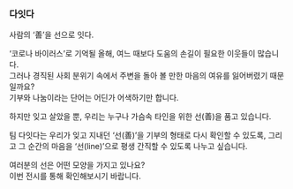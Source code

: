 

### 다잇다

사람의 ‘善’을 선으로 잇다.

‘코로나 바이러스’로 기억될 올해, 여느 때보다 도움의 손길이 필요한 이웃들이 많습니다.  
그러나 경직된 사회 분위기 속에서 주변을 돌아 볼 만한 마음의 여유를 잃어버렸기 때문일까요?  
기부와 나눔이라는 단어는 어딘가 어색하기만 합니다.   

하지만 잊고 살았을 뿐, 우리는 누구나 가슴속 타인을 위한 선(善)을 품고 있습니다.  

팀 다잇다는 우리가 잊고 지내던 ‘선(善)’을 기부의 형태로 다시 확인할 수 있도록, 그리고 그 순간의 마음을 ‘선(line)’으로 평생 간직할 수 있도록 나누고 싶습니다.  

여러분의 선은 어떤 모양을 가지고 있나요?  
이번 전시를 통해 확인해보시기 바랍니다.
